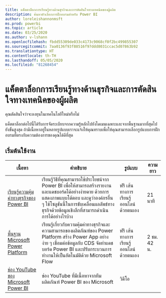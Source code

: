 ```yaml
---
title: แค็ตตาล็อกการเรียนรู้ทางด้านธุรกิจและการตัดสินใจทางเทคนิคของผู้ผลิต
description: ค้นหาตัวเลือกการฝึกอบรมสำหรับ Power BI
author: loreleishannonmsft
ms.prod: powerbi
ms.topic: article
ms.date: 03/25/2020
ms.author: v-lshann
ms.openlocfilehash: fbdd55309de033c4173c9068cf0f2bc499855307
ms.sourcegitcommit: 7aa0136f93f88516f97ddd8031ccac5d07863b92
ms.translationtype: HT
ms.contentlocale: th-TH
ms.lasthandoff: 05/05/2020
ms.locfileid: "81268454"
---
```

# <a name="business-and-technical-decision-makers-learning-catalog"></a>แค็ตตาล็อกการเรียนรู้ทางด้านธุรกิจและการตัดสินใจทางเทคนิคของผู้ผลิต

คุณตัดสินใจว่าจะลงทุนในเทคโนโลยีใหม่หรือไม่ 

แค็ตตาล็อกต่อไปนี้ได้รับการจัดระเบียบจากความรู้หลักไปยังโดเมนเฉพาะและจากพื้นฐานมากที่สุดไปยังขั้นสูงสุด ถ้ามีเนื้อหาอยู่ในหลายรูปแบบเราจะแจ้งให้คุณทราบเพื่อให้คุณสามารถเลือกรูปแบบการฝึกอบรมที่ตรงกับความต้องการของคุณได้ดีที่สุด 

## <a name="get-started"></a>เริ่มต้นใช้งาน<a name="get-started"></a>
| เนื้อหา  | คำอธิบาย  | รูปแบบ  | ความยาว     |
|---------------------------------------------------------------------------------------------------------------|------------------------------------------------------------------------------------------------------------------------------------------------------------------------------------------------------------------------|---------------------------------------|------------|
| [เรียนรู้ความคุ้มค่าทางธุรกิจของ Power BI](https://docs.microsoft.com/learn/modules/introduction-power-bi/) | เรียนรู้วิธีที่คุณสามารถใช้ประโยชน์จาก Power BI เพื่อให้สามารถสร้างรายงานและแดชบอร์ดได้อย่างง่ายดาย ด้วยการแสดงภาพแบบโต้ตอบ และดูว่าองค์กรอื่น ๆ ใช้โซลูชันนี้ในการขับเคลื่อนผลลัพธ์ทางธุรกิจด้วยข้อมูลเชิงลึกที่สามารถดำเนินการได้อย่างไรบ้าง | ฟรี เส้นทางการเรียนรู้ออนไลน์ด้วยตนเอง | 21 นาที |
| [พื้นฐาน Microsoft Power Platform](https://docs.microsoft.com/learn/paths/power-plat-fundamentals/)      | เรียนรู้เกี่ยวกับความคุ้มค่าทางธุรกิจและความสามารถของผลิตภัณฑ์ของ Power Platform สร้าง Power App อย่างง่าย ๆ เชื่อมต่อข้อมูลกับ CDS จัดทำแดชบอร์ด Power BI และปรับกระบวนการทำงานให้เป็นอัตโนมัติด้วย Microsoft Flow                          | ฟรี เส้นทางการเรียนรู้ออนไลน์ด้วยตนเอง | 2 ชม. 42 น.  |
| [ช่อง YouTube ของ Microsoft Power BI](https://www.youtube.com/user/mspowerbi/videos)  | ช่อง YouTube ที่มีเนื้อหาจากทีมผลิตภัณฑ์ Power BI ของ Microsoft  | วิดีโอ   |            |
